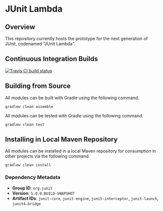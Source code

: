 # JUnit Lambda

## Overview

This repository currently hosts the prototype for the next generation of JUnit, codenamed "JUnit Lambda".

## Continuous Integration Builds

[![Travis CI build status](https://travis-ci.org/junit-team/junit-lambda.svg)](https://travis-ci.org/junit-team/junit-lambda)

## Building from Source

All modules can be built with Gradle using the following command.

```
gradlew clean assemble
```

All modules can be tested with Gradle using the following command.

```
gradlew clean test
```

## Installing in Local Maven Repository

All modules can be installed in a local Maven repository for consumption in other projects via the following command.

```
gradlew clean install
```

### Dependency Metadata

- **Group ID**: `org.junit`
- **Version**: `5.0.0.BUILD-SNAPSHOT`
- **Artifact IDs**: `junit-core`, `junit-engine`, `junit-interceptor`, `junit-launch`, `junit4-bridge`

